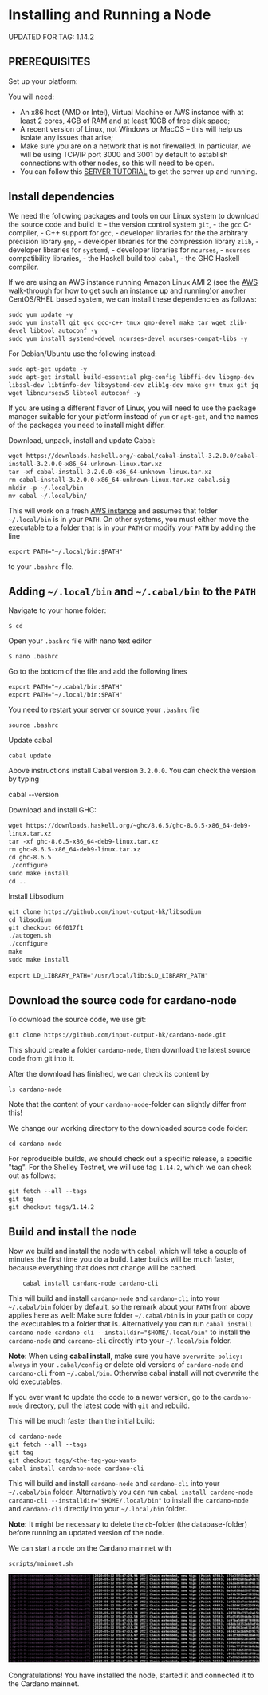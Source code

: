 Installing and Running a Node
=============================

UPDATED FOR TAG: 1.14.2

## PREREQUISITES

Set up your platform:

You will need:

* An x86 host (AMD or Intel), Virtual Machine or AWS instance with at least 2 cores, 4GB of RAM and at least 10GB of free disk space;
* A recent version of Linux, not Windows or MacOS – this will help us isolate any issues that arise;
* Make sure you are on a network that is not firewalled. In particular, we will be using TCP/IP port 3000 and 3001 by default to establish connections with other nodes, so this will need to be open.
* You can follow this [SERVER TUTORIAL](000_AWS.md) to get the server up and running.

## Install dependencies

We need the following packages and tools on our Linux system to download the source code and build it:
    - the version control system ``git``,
    - the ``gcc`` C-compiler,
    - C++ support for ``gcc``,
    - developer libraries for the the arbitrary precision library ``gmp``,
    - developer libraries for the compression library ``zlib``,
    - developer libraries for ``systemd``,
    - developer libraries for ``ncurses``,
    - ``ncurses`` compatibility libraries,
    - the Haskell build tool ``cabal``,
    - the GHC Haskell compiler.

If we are using an AWS instance running Amazon Linux AMI 2 (see the [AWS walk-through](000_AWS.md) for how to get such an instance up and running)or another CentOS/RHEL based system, we can install these dependencies as follows:

    sudo yum update -y
    sudo yum install git gcc gcc-c++ tmux gmp-devel make tar wget zlib-devel libtool autoconf -y
    sudo yum install systemd-devel ncurses-devel ncurses-compat-libs -y

For Debian/Ubuntu use the following instead:


    sudo apt-get update -y
    sudo apt-get install build-essential pkg-config libffi-dev libgmp-dev libssl-dev libtinfo-dev libsystemd-dev zlib1g-dev make g++ tmux git jq wget libncursesw5 libtool autoconf -y

If you are using a different flavor of Linux, you will need to use the package manager suitable for your platform instead of `yum` or `apt-get`, and the names of the packages you need to install might differ.

Download, unpack, install and update Cabal:

    wget https://downloads.haskell.org/~cabal/cabal-install-3.2.0.0/cabal-install-3.2.0.0-x86_64-unknown-linux.tar.xz
    tar -xf cabal-install-3.2.0.0-x86_64-unknown-linux.tar.xz
    rm cabal-install-3.2.0.0-x86_64-unknown-linux.tar.xz cabal.sig
    mkdir -p ~/.local/bin
    mv cabal ~/.local/bin/


This will work on a fresh [AWS instance](000_AWS.md) and assumes that folder `~/.local/bin` is in your `PATH`.
On other systems, you must either move the executable to a folder that is in your `PATH` or modify your `PATH` by adding the line

    export PATH="~/.local/bin:$PATH"

to your `.bashrc`-file.

## Adding `~/.local/bin` and `~/.cabal/bin` to the `PATH`

Navigate to your home folder:

    $ cd

Open your `.bashrc` file with nano text editor

    $ nano .bashrc

Go to the bottom of the file and add the following lines

    export PATH="~/.cabal/bin:$PATH"
    export PATH="~/.local/bin:$PATH"

You need to restart your server or source your `.bashrc` file

    source .bashrc

Update cabal

    cabal update

Above instructions install Cabal version `3.2.0.0`. You can check the version by typing

   cabal --version

Download and install GHC:

    wget https://downloads.haskell.org/~ghc/8.6.5/ghc-8.6.5-x86_64-deb9-linux.tar.xz
    tar -xf ghc-8.6.5-x86_64-deb9-linux.tar.xz
    rm ghc-8.6.5-x86_64-deb9-linux.tar.xz
    cd ghc-8.6.5
    ./configure
    sudo make install
    cd ..

Install Libsodium

    git clone https://github.com/input-output-hk/libsodium
    cd libsodium
    git checkout 66f017f1
    ./autogen.sh
    ./configure
    make
    sudo make install

    export LD_LIBRARY_PATH="/usr/local/lib:$LD_LIBRARY_PATH"


## Download the source code for cardano-node

To download the source code, we use git:

    git clone https://github.com/input-output-hk/cardano-node.git

This should create a folder `cardano-node`, then download the latest source code from git into it.

After the download has finished, we can check its content by

    ls cardano-node

Note that the content of your `cardano-node`-folder can slightly differ from this!

We change our working directory to the downloaded source code folder:

    cd cardano-node

For reproducible builds, we should check out a specific release, a specific "tag".
For the Shelley Testnet, we will use tag `1.14.2`, which we can check out as follows:

    git fetch --all --tags
    git tag
    git checkout tags/1.14.2


## Build and install the node

Now we build and install the node with cabal, which will take a couple of minutes the first time you do a build. Later builds will be much faster, because everything that does not change will be cached.

   		cabal install cardano-node cardano-cli

This will build and install `cardano-node` and `cardano-cli` into your `~/.cabal/bin` folder by default, so the remark about your `PATH` from above applies here as well: Make sure folder `~/.cabal/bin` is in your path or copy the executables to a folder that is. Alternatively you can run `cabal install cardano-node cardano-cli --installdir="$HOME/.local/bin"` to install the `cardano-node` and `cardano-cli` directly into your `~/.local/bin` folder.

__Note__: When using __cabal install__, make sure you have `overwrite-policy: always` in your `.cabal/config` or delete old versions of `cardano-node` and `cardano-cli` from `~/.cabal/bin`. Otherwise cabal install will not overwrite the old executables.

If you ever want to update the code to a newer version, go to the `cardano-node` directory, pull the latest code with ``git`` and rebuild.

This will be much faster than the initial build:

    cd cardano-node
    git fetch --all --tags
    git tag
    git checkout tags/<the-tag-you-want>
    cabal install cardano-node cardano-cli

This will build and install `cardano-node` and `cardano-cli` into your `~/.cabal/bin` folder. Alternatively you can run `cabal install cardano-node cardano-cli --installdir="$HOME/.local/bin"` to install the `cardano-node` and `cardano-cli` directly into your `~/.local/bin` folder.

__Note:__ It might be necessary to delete the `db`-folder (the database-folder) before running an updated version of the node.

We can start a node on the Cardano mainnet with

    scripts/mainnet.sh

   ![Node running on mainnet.](images/mainnet.png)

Congratulations! You have installed the node, started it and connected it to the Cardano mainnet.
